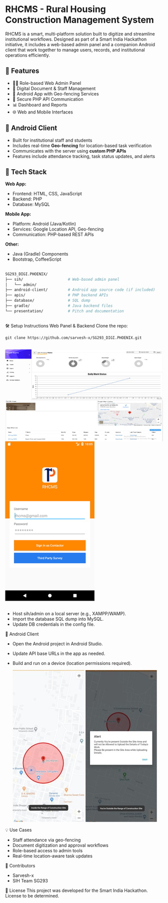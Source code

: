 # RHCMS - Rural Housing Construction Management System

RHCMS is a smart, multi-platform solution built to digitize and streamline institutional workflows. Designed as part of a Smart India Hackathon initiative, it includes a web-based admin panel and a companion Android client that work together to manage users, records, and institutional operations efficiently.

## 🚀 Features

- 🧑‍💼 Role-based Web Admin Panel
- 📑 Digital Document & Staff Management
- 📍 Android App with Geo-fencing Services
- 🔐 Secure PHP API Communication
- 📊 Dashboard and Reports
- 🌐 Web and Mobile Interfaces

## 📲 Android Client

- Built for institutional staff and students
- Includes real-time **Geo-fencing** for location-based task verification
- Communicates with the server using **custom PHP APIs**
- Features include attendance tracking, task status updates, and alerts

## 🧩 Tech Stack

**Web App:**
- Frontend: HTML, CSS, JavaScript
- Backend: PHP
- Database: MySQL

**Mobile App:**
- Platform: Android (Java/Kotlin)
- Services: Google Location API, Geo-fencing
- Communication: PHP-based REST APIs

**Other:**
- Java (Gradle) Components
- Bootstrap, CoffeeScript

##

```bash
SG293_DIGI.PHOENIX/
├── sih/                    # Web-based admin panel
│   └── admin/
├── android-client/         # Android app source code (if included)
├── apis/                   # PHP backend APIs
├── database/               # SQL dump
├── gradle/                 # Java backend files
└── presentation/           # Pitch and documentation
```

##
🛠️ Setup Instructions
  Web Panel & Backend
  Clone the repo:

`git clone https://github.com/sarvesh-x/SG293_DIGI.PHOENIX.git`
##
  <img src="https://github.com/sarvesh-x/SG293_DIGI.PHOENIX/blob/f0b088ab142520a681049bee09c072d1fbf1a1b9/Picture4.png" align="left">
  <img src="https://github.com/sarvesh-x/SG293_DIGI.PHOENIX/blob/f4aa7e49fc69042fd48a3f932b1ef67fda2f016b/Picture1.png" alight="right">

##
- Host sih/admin on a local server (e.g., XAMPP/WAMP).
- Import the database SQL dump into MySQL.
- Update DB credentials in the config file.

📱  Android Client
- Open the Android project in Android Studio.
- Update API base URLs in the app as needed.
- Build and run on a device (location permissions required).
  
  
  <img src="https://github.com/sarvesh-x/SG293_DIGI.PHOENIX/blob/f4aa7e49fc69042fd48a3f932b1ef67fda2f016b/Picture2.jpg">
  <img src="https://github.com/sarvesh-x/SG293_DIGI.PHOENIX/blob/f4aa7e49fc69042fd48a3f932b1ef67fda2f016b/Picture3.jpg">

💡 Use Cases
- Staff attendance via geo-fencing
- Document digitization and approval workflows
- Role-based access to admin tools
- Real-time location-aware task updates

👥 Contributors
- Sarvesh-x
- SIH Team SG293

📄 License
This project was developed for the Smart India Hackathon. License to be determined.
